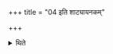 +++
title = "04 इति शाट्यायनकम्"

+++

<details><summary>थिते</summary>

4. This is the Śāṭyāyanaka (view).  
</details>
